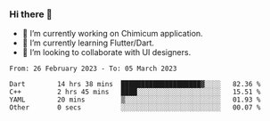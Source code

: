 ### Hi there 👋

<!--
**devcat37/devcat37** is a ✨ _special_ ✨ repository because its `README.md` (this file) appears on your GitHub profile.-->


- 🔭 I’m currently working on Chimicum application.
- 🌱 I’m currently learning Flutter/Dart.
- 👯 I’m looking to collaborate with UI designers.
<!-- - 🤔 I’m looking for help with ... -->

<!--START_SECTION:waka-->

```text
From: 26 February 2023 - To: 05 March 2023

Dart        14 hrs 38 mins  ████████████████████▓░░░░   82.36 %
C++         2 hrs 45 mins   ████░░░░░░░░░░░░░░░░░░░░░   15.51 %
YAML        20 mins         ▒░░░░░░░░░░░░░░░░░░░░░░░░   01.93 %
Other       0 secs          ░░░░░░░░░░░░░░░░░░░░░░░░░   00.07 %
```

<!--END_SECTION:waka-->
